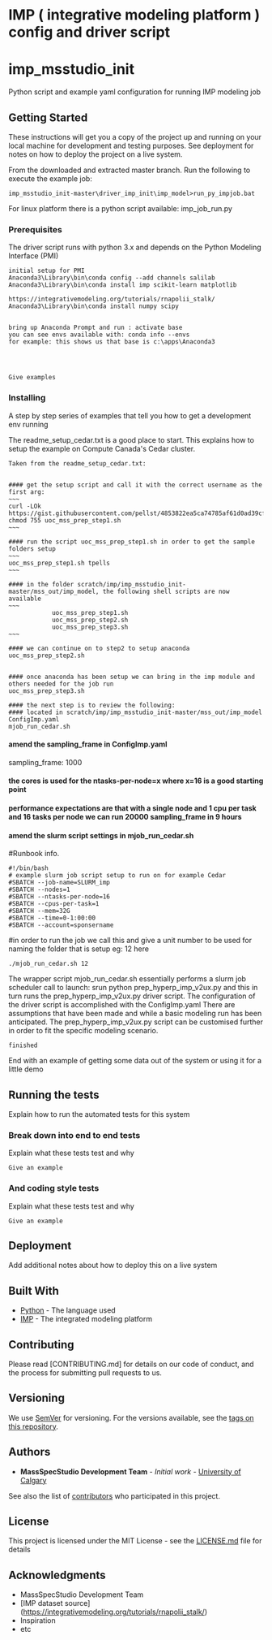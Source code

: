 # IMP ( integrative modeling platform ) config and driver script
# imp_msstudio_init

Python script and example yaml configuration for running IMP modeling job

## Getting Started

These instructions will get you a copy of the project up and running on your local machine for development and testing purposes. 
See deployment for notes on how to deploy the project on a live system.

From the downloaded and extracted master branch. Run the following to execute the example job:
```
imp_msstudio_init-master\driver_imp_init\imp_model>run_py_impjob.bat
```

For linux platform there is a python script available:
imp_job_run.py


### Prerequisites

The driver script runs with python 3.x and depends on the Python Modeling Interface (PMI)

```
initial setup for PMI
Anaconda3\Library\bin\conda config --add channels salilab
Anaconda3\Library\bin\conda install imp scikit-learn matplotlib

https://integrativemodeling.org/tutorials/rnapolii_stalk/
Anaconda3\Library\bin\conda install numpy scipy


bring up Anaconda Prompt and run : activate base
you can see envs available with: conda info --envs
for example: this shows us that base is c:\apps\Anaconda3




```

```
Give examples
```

### Installing

A step by step series of examples that tell you how to get a development env running

The readme_setup_cedar.txt is a good place to start. This explains how to setup the example on Compute Canada's Cedar cluster.


```
Taken from the readme_setup_cedar.txt:


#### get the setup script and call it with the correct username as the first arg: 
~~~
curl -LOk https://gist.githubusercontent.com/pellst/4853822ea5ca74785af61d0ad39cf84d/raw/uoc_mss_prep_step1.sh
chmod 755 uoc_mss_prep_step1.sh
~~~

#### run the script uoc_mss_prep_step1.sh in order to get the sample folders setup
~~~
uoc_mss_prep_step1.sh tpells
~~~

#### in the folder scratch/imp/imp_msstudio_init-master/mss_out/imp_model, the following shell scripts are now available
~~~
            uoc_mss_prep_step1.sh
            uoc_mss_prep_step2.sh
            uoc_mss_prep_step3.sh
~~~
			
#### we can continue on to step2 to setup anaconda			
uoc_mss_prep_step2.sh


#### once anaconda has been setup we can bring in the imp module and others needed for the job run
uoc_mss_prep_step3.sh

#### the next step is to review the following:
#### located in scratch/imp/imp_msstudio_init-master/mss_out/imp_model
ConfigImp.yaml
mjob_run_cedar.sh

```

#### amend the sampling_frame in ConfigImp.yaml
sampling_frame: 1000
#### the cores is used for the ntasks-per-node=x where x=16 is a good starting point
#### performance expectations are that with a single node and 1 cpu per task and 16 tasks per node we can run 20000 sampling_frame in 9 hours

#### amend the slurm script settings in mjob_run_cedar.sh
#Runbook info.

~~~
#!/bin/bash
# example slurm job script setup to run on for example Cedar
#SBATCH --job-name=SLURM_imp
#SBATCH --nodes=1
#SBATCH --ntasks-per-node=16
#SBATCH --cpus-per-task=1
#SBATCH --mem=32G
#SBATCH --time=0-1:00:00
#SBATCH --account=sponsername 
~~~


#in order to run the job we call this and give a unit number to be used for naming the folder that is setup eg: 12 here
~~~
./mjob_run_cedar.sh 12
~~~

The wrapper script mjob_run_cedar.sh essentially performs a slurm job scheduler call to launch: srun python prep_hyperp_imp_v2ux.py and this in turn runs the 
prep_hyperp_imp_v2ux.py driver script. The configuration of the driver script is accomplished with the ConfigImp.yaml
There are assumptions that have been made and while a basic modeling run has been anticipated. The prep_hyperp_imp_v2ux.py script can
be customised further in order to fit the specific modeling scenario.

```
finished
```

End with an example of getting some data out of the system or using it for a little demo

## Running the tests

Explain how to run the automated tests for this system

### Break down into end to end tests

Explain what these tests test and why

```
Give an example
```

### And coding style tests

Explain what these tests test and why

```
Give an example
```

## Deployment

Add additional notes about how to deploy this on a live system

## Built With

* [Python](https://github.com/pellst/imp_msstudio_init) - The language used
* [IMP](https://integrativemodeling.org/tutorials/rnapolii_stalk/) - The integrated modeling platform 

## Contributing

Please read [CONTRIBUTING.md] for details on our code of conduct, and the process for submitting pull requests to us.

## Versioning

We use [SemVer](http://semver.org/) for versioning. For the versions available, see the [tags on this repository](https://github.com/your/project/tags). 

## Authors

* **MassSpecStudio Development Team** - *Initial work* - [University of Calgary](https://github.com/pellst/imp_msstudio_init)

See also the list of [contributors](https://github.com/pellst/imp_msstudio_init/contributors) who participated in this project.

## License

This project is licensed under the MIT License - see the [LICENSE.md](LICENSE.md) file for details

## Acknowledgments

* MassSpecStudio Development Team
* [IMP dataset source] (https://integrativemodeling.org/tutorials/rnapolii_stalk/)
* Inspiration
* etc

